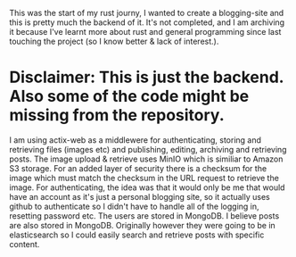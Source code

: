 This was the start of my rust journy, I wanted to create a blogging-site and this is pretty much the backend of it. It's not completed, and I am archiving it because I've learnt more about rust and general programming since last touching the project (so I know better & lack of interest.).
# Disclaimer: This is just the backend. Also some of the code might be missing from the repository. 
I am using actix-web as a middlewere for authenticating, storing and retrieving files (images etc) and publishing, editing, archiving and retrieving posts.
The image upload & retrieve uses MinIO which is similiar to Amazon S3 storage. For an added layer of security there is a checksum for the image which must match the checksum in the URL request to retrieve the image.
For authenticating, the idea was that it would only be me that would have an account as it's just a personal blogging site, so it actually uses github to authenticate so I didn't have to handle all of the logging in, resetting password etc. 
The users are stored in MongoDB. I believe posts are also stored in MongoDB. Originally however they were going to be in elasticsearch so I could easily search and retrieve posts with specific content.
